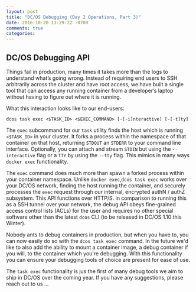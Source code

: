 ```yaml
---
layout: post
title: "DC/OS Debugging (Day 2 Operations, Part 3)"
date: 2016-10-20 13:29:22 -0700
comments: true
categories: 
---
```

## DC/OS Debugging API
Things fail in production, many times it takes more than the logs to understand what’s going wrong. Instead of requiring end users to SSH arbitrarily across the cluster and have root access, we have built a single tool that can access any running container from a developer’s laptop without having to figure out where it is running.
<!-- more -->
What this interaction looks like to our end-users:

```
dcos task exec <$TASK_ID> <$EXEC_COMMAND> [-[-i]nteractive] [-[-t]ty]
```

The `exec` subcommand for our `task` utility finds  the host which is running  `<$TASK_ID>` in your cluster. It forks a process within the namespace of that container on that host, returning `STDOUT` an `STDERR` to your command line interface. Optionally, you can attach and stream `STDIN` but using the `--interactive` flag or a `TTY` by using the `--tty` flag. This mimics in many ways `docker exec` functionality.

The `exec` command does much more than spawn a forked process within your container namespace. Unlike `docker exec`,`dcos task exec` works over your DC/OS network,  finding the host running the container, and securely processes the `exec` request through our internal, encrypted authN / authZ subsystem. This API functions over HTTP/S. in comparison to running this as a SSH tunnel over your network, the debug API obeys fine-grained access control lists (ACLs) for the user and requires no other special software other than the latest `dcos` CLI (to be released in DC/OS 1.10 this Winter). 

Nobody ants to debug containers in production, but when you have to, you can now easily do so with the `dcos task exec` command. In the future we'd like to also add the ability to mount a container image, a debug container if you will, to the container which you're debugging. With this functionality you can ensure your debugging tools of choice are present for ease of use. 

The `task exec` functionality is jus the first of many debug tools we aim to ship in DC/OS over the coming year. If you have any suggestions, please reach out to us ... <Judith community contact info>

